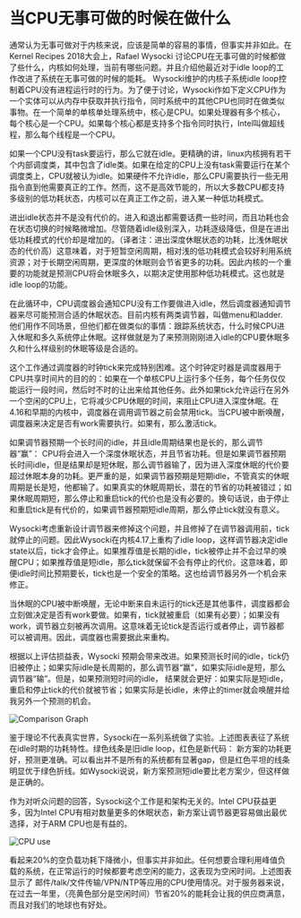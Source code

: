 # 当CPU无事可做的时候在做什么

  通常认为无事可做对于内核来说，应该是简单的容易的事情，但事实并非如此。在 Kernel Recipes 2018大会上，Rafael Wysocki 讨论CPU在无事可做的时候都做了些什么，内核如何处理，当前有哪些问题。并且介绍他最近对于idle loop的工作改进了系统在无事可做的时候的能耗。
  Wysocki维护的内核子系统idle loop控制着CPU没有进程运行时的行为。为了便于讨论，Wysocki作如下定义CPU作为一个实体可以从内存中获取并执行指令，同时系统中的其他CPU也同时在做类似事物。在一个简单的单核单处理系统中，核心是CPU。如果处理器有多个核心，每个核心是一个CPU。如果每个核心都是支持多个指令同时执行，Intel叫做超线程，那么每个线程是一个CPU。

如果一个CPU没有task要运行，那么它就在idle。更精确的讲，linux内核拥有若干个内部调度类，其中包含了idle类。如果在给定的CPU上没有task需要运行在某个调度类上，CPU就被认为idle。如果硬件不允许idle，那么CPU需要执行一些无用指令直到他需要真正的工作。然而，这不是高效节能的，所以大多数CPU都支持多级别的低功耗状态，内核可以在真正工作之前，进入某一种低功耗模式。

进出idle状态并不是没有代价的。进入和退出都需要话费一些时间，而且功耗也会在状态切换的时候略微增加。尽管随着idle级别深入，功耗逐级降低，但是在进出低功耗模式的代价却是增加的。（译者注：进出深度休眠状态的功耗，比浅休眠状态的代价高）这意味着，对于短暂空闲周期，相对浅的低功耗模式会较好利用系统资源；对于长期空闲周期，更深度的休眠则会节省更多的功耗。因此内核的一个重要的功能就是预测CPU将会休眠多久，以期决定使用那种低功耗模式。这也就是idle loop的功能。

在此循环中，CPU调度器会通知CPU没有工作要做进入idle，然后调度器通知调节器来尽可能预测合适的休眠状态。目前内核有两类调节器，叫做menu和ladder. 他们用作不同场景，但他们都在做类似的事情：跟踪系统状态，什么时候CPU进入休眠和多久系统停止休眠。这样做就是为了来预测刚刚进入idle的CPU要休眠多久和什么样级别的休眠等级是合适的。

这个工作通过调度器的时钟tick来完成特别困难。这个时钟定时器是调度器用于CPU共享时间片的目的的：如果在一个单核CPU上运行多个任务，每个任务仅仅能运行一段时间，然后时不时的让出来给其他任务。此外如果tick允许运行在另外一个空闲的CPU上，它将减少CPU休眠的时间，来阻止CPU进入深度休眠。在4.16和早期的内核中，调度器在调用调节器之前会禁用tick。当CPU被中断唤醒，调度器来决定是否有work需要执行。如果有，那么激活tick。

如果调节器预期一个长时间的idle，并且idle周期结果也是长的，那么调节器“赢”： CPU将会进入一个深度休眠状态，并且节省功耗。但是如果调节器预期长时间idle，但是结果却是短休眠，那么调节器输了，因为进入深度休眠的代价要超过休眠本身的功耗。更严重的是，如果调节器预期是短期idle，不管真实的休眠周期是长是短，他都输了。如果真实的休眠周期长，潜在的节省的功耗被错过；如果休眠周期短，那么停止和重启tick的代价也是没有必要的。换句话说，由于停止和重启tick是有代价的，如果调节器预期短idle周期，那么停止tick就没有意义。

Wysocki考虑重新设计调节器来修掉这个问题，并且修掉了在调节器调用前，tick就停止的问题。因此Wysocki在内核4.17上重构了idle loop，这样调节器决定idle state以后，tick才会停止。如果推荐值是长期的idle，tick被停止并不会过早的唤醒CPU；如果推荐值是短idle，那么tick就保留不会有停止的代价。这意味着，即便idle时间比预期要长，tick也是一个安全的策略。这也给调节器另外一个机会来修正。

当休眠的CPU被中断唤醒，无论中断来自未运行的tick还是其他事件，调度器都会立刻做决定是否有work要做。如果有，tick就被重启（如果有必要）；如果没有work，调节器立刻被再次调用。这意味着无论tick是否运行或者停止，调节器都可以被调用。因此，调度器也需要据此来重构。

根据以上评估损益表，Wysocki 预期会带来改进。如果预测长时间的idle，tick仍旧被停止；如果实际idle是长周期的，那么调节器“赢”，如果实际idle是短，那么调节器“输”。但是，如果预测短时间的idle， 结果就会更好：如果实际是短idle，重启和停止tick的代价就被节省；如果实际是长idle，未停止的timer就会唤醒并给我另外一个预测的机会。

![Comparison Graph](https://static.lwn.net/images/2018/kr-rw-graph.jpg)

鉴于理论不代表真实世界，Sysocki在一系列系统做了实验。上述图表表征了系统在idle时期的功耗特性。绿色线条是旧idle loop，红色是新代码： 新方案的功耗更好，预测更准确。可以看出并不是所有的系统都有显著gap，但是红色平坦的线条明显优于绿色折线。如Wysocki说说，新方案预测短idle要比老方案少，但这样做是正确的。

作为对听众问题的回答，Sysocki这个工作是和架构无关的。Intel CPU获益更多，因为Intel CPU有相对数量更多的休眠状态，新方案让调节器更容易做出最优选择，对于ARM CPU也是有益的。

![CPU use](https://static.lwn.net/images/2018/kr-ty-graph.png)

看起来20%的空负载功耗下降微小，但事实并非如此。任何想要合理利用峰值负载的系统，在正常运行的时候都要考虑空闲的能力，这表现为空闲时间。上述图表显示了 邮件/talk/文件传输/VPN/NTP等应用的CPU使用情况。对于服务器来说，在过去一年里，（亮黄色部分是空闲时间）节省20%的能耗会让我的供应商满意，而且对我们的地球也有好处。